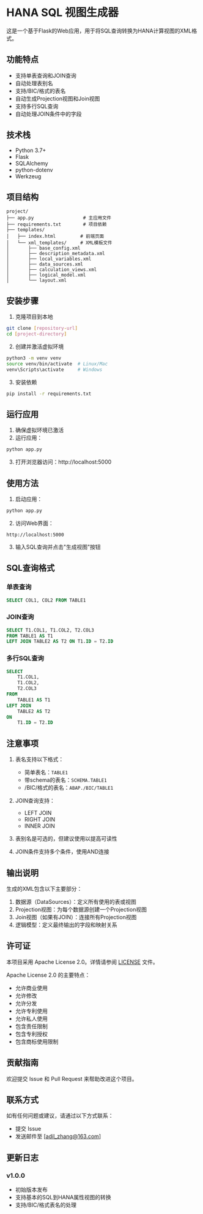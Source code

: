 # HANA SQL 视图生成器

这是一个基于Flask的Web应用，用于将SQL查询转换为HANA计算视图的XML格式。

## 功能特点

- 支持单表查询和JOIN查询
- 自动处理表别名
- 支持/BIC/格式的表名
- 自动生成Projection视图和Join视图
- 支持多行SQL查询
- 自动处理JOIN条件中的字段

## 技术栈

- Python 3.7+
- Flask
- SQLAlchemy
- python-dotenv
- Werkzeug

## 项目结构

```
project/
├── app.py                  # 主应用文件
├── requirements.txt        # 项目依赖
├── templates/
│   ├── index.html         # 前端页面
│   └── xml_templates/     # XML模板文件
│       ├── base_config.xml
│       ├── description_metadata.xml
│       ├── local_variables.xml
│       ├── data_sources.xml
│       ├── calculation_views.xml
│       ├── logical_model.xml
│       └── layout.xml
```

## 安装步骤

1. 克隆项目到本地
```bash
git clone [repository-url]
cd [project-directory]
```

2. 创建并激活虚拟环境
```bash
python3 -m venv venv
source venv/bin/activate  # Linux/Mac
venv\Scripts\activate     # Windows
```

3. 安装依赖
```bash
pip install -r requirements.txt
```

## 运行应用

1. 确保虚拟环境已激活
2. 运行应用：
```bash
python app.py
```
3. 打开浏览器访问：http://localhost:5000

## 使用方法

1. 启动应用：
```bash
python app.py
```

2. 访问Web界面：
```
http://localhost:5000
```

3. 输入SQL查询并点击"生成视图"按钮

## SQL查询格式

### 单表查询
```sql
SELECT COL1, COL2 FROM TABLE1
```

### JOIN查询
```sql
SELECT T1.COL1, T1.COL2, T2.COL3 
FROM TABLE1 AS T1 
LEFT JOIN TABLE2 AS T2 ON T1.ID = T2.ID
```

### 多行SQL查询
```sql
SELECT 
    T1.COL1, 
    T1.COL2, 
    T2.COL3 
FROM 
    TABLE1 AS T1 
LEFT JOIN 
    TABLE2 AS T2 
ON 
    T1.ID = T2.ID
```

## 注意事项

1. 表名支持以下格式：
   - 简单表名：`TABLE1`
   - 带schema的表名：`SCHEMA.TABLE1`
   - /BIC/格式的表名：`ABAP./BIC/TABLE1`

2. JOIN查询支持：
   - LEFT JOIN
   - RIGHT JOIN
   - INNER JOIN

3. 表别名是可选的，但建议使用以提高可读性

4. JOIN条件支持多个条件，使用AND连接

## 输出说明

生成的XML包含以下主要部分：

1. 数据源（DataSources）：定义所有使用的表或视图
2. Projection视图：为每个数据源创建一个Projection视图
3. Join视图（如果有JOIN）：连接所有Projection视图
4. 逻辑模型：定义最终输出的字段和映射关系

## 许可证

本项目采用 Apache License 2.0。详情请参阅 [LICENSE](LICENSE) 文件。

Apache License 2.0 的主要特点：
- 允许商业使用
- 允许修改
- 允许分发
- 允许专利使用
- 允许私人使用
- 包含责任限制
- 包含专利授权
- 包含商标使用限制

## 贡献指南

欢迎提交 Issue 和 Pull Request 来帮助改进这个项目。

## 联系方式

如有任何问题或建议，请通过以下方式联系：
- 提交 Issue
- 发送邮件至 [adil_zhang@163.com]

## 更新日志

### v1.0.0
- 初始版本发布
- 支持基本的SQL到HANA属性视图的转换
- 支持/BIC/格式表名的处理 